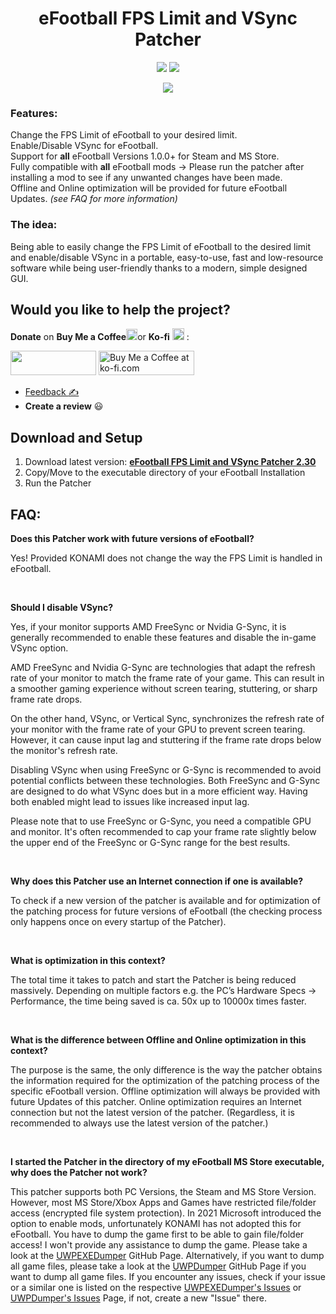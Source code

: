 <h1 align="center">eFootball FPS Limit and VSync Patcher</h1>

<p align="center">
	<a href="https://github.com/CadiLillian/eFootball-FPS-Limit-and-VSync-Patcher/releases"><img src="https://img.shields.io/github/v/release/CadiLillian/eFootball-FPS-Limit-and-VSync-Patcher?style=for-the-badge" /></a>
	<a href="https://github.com/CadiLillian/eFootball-FPS-Limit-and-VSync-Patcher/releases"><img src="https://img.shields.io/github/downloads/CadiLillian/eFootball-FPS-Limit-and-VSync-Patcher/total?style=for-the-badge" /></a>
</p>

<p align="center">
	<img src="https://github.com/CadiLillian/eFootball-FPS-Limit-and-VSync-Patcher/assets/121774761/eab67d77-ad2c-4fc5-b127-5ae45448c9f5" />

</p>

 ### **Features:**  
Change the FPS Limit of eFootball to your desired limit.  
Enable/Disable VSync for eFootball.  
Support for **all** eFootball Versions 1.0.0+ for Steam and MS Store.  
Fully compatible with **all** eFootball mods → Please run the patcher after installing a mod to see if any unwanted changes have been made.  
Offline and Online optimization will be provided for future eFootball Updates. *(see FAQ for more information)*

### **The idea:**
Being able to easily change the FPS Limit of eFootball to the desired limit and enable/disable VSync in a portable, easy-to-use, fast and low-resource software while being user-friendly thanks to a modern, simple designed GUI.

## Would you like to help the project?
**Donate** on **Buy Me a Coffee**<picture><source media="(prefers-color-scheme: dark)" srcset="https://user-images.githubusercontent.com/121774761/220084039-b7207cd6-274f-4f79-ba24-0f249952b37b.png" width="18" height="18"><source media="(prefers-color-scheme: light)" srcset="https://user-images.githubusercontent.com/121774761/220095148-bf1bcb49-cce3-4778-bc98-a4e70439b3e0.png" width="18" height="18"><img src="https://user-images.githubusercontent.com/121774761/220084039-b7207cd6-274f-4f79-ba24-0f249952b37b.png" width="18" height="18"></picture>or **Ko-fi** <picture><source media="(prefers-color-scheme: dark)" srcset="https://user-images.githubusercontent.com/121774761/220087102-62ca6cf1-4cc4-4831-89ef-3cf802f85528.png" width="18" height="18"><source media="(prefers-color-scheme: light)" srcset="https://user-images.githubusercontent.com/121774761/220130931-f5998cdc-567b-4e9a-8c55-3b0eb6fc3c5a.svg" width="19" height="19"><img src="https://user-images.githubusercontent.com/121774761/220087102-62ca6cf1-4cc4-4831-89ef-3cf802f85528.png" width="19px" height="19px"></picture> :    

<a href="https://www.buymeacoffee.com/cadilillian"><img src="https://user-images.githubusercontent.com/121774761/222795857-eb241eb3-7563-4871-9344-48183b35730e.png" width="137" height="39"></a>   <a href='https://ko-fi.com/cadilillian' target='_blank'><img style='border:0px;height:39px;' src='https://storage.ko-fi.com/cdn/kofi5.png?v=3' border='0' width="153" height="39" alt='Buy Me a Coffee at ko-fi.com' /></a> 
* [Feedback :writing_hand:](https://evoweb.uk/forums/efootball-2022.343)
* **Create a review** :smiley:

## Download and Setup
1. Download latest version: [**eFootball FPS Limit and VSync Patcher 2.30**](https://www.github.com/CadiLillian/eFootball-FPS-Limit-and-VSync-Patcher/releases/download/2.30/eFootball-FPS-VSync-Patcher.exe)
2. Copy/Move to the executable directory of your eFootball Installation
3. Run the Patcher

## FAQ:

**Does this Patcher work with future versions of eFootball?**

Yes! Provided KONAMI does not change the way the FPS Limit is handled in eFootball.

<br>

**Should I disable VSync?**

Yes, if your monitor supports AMD FreeSync or Nvidia G-Sync, it is generally recommended to enable these features and disable the in-game VSync option. 

AMD FreeSync and Nvidia G-Sync are technologies that adapt the refresh rate of your monitor to match the frame rate of your game. This can result in a smoother gaming experience without screen tearing, stuttering, or sharp frame rate drops. 

On the other hand, VSync, or Vertical Sync, synchronizes the refresh rate of your monitor with the frame rate of your GPU to prevent screen tearing. However, it can cause input lag and stuttering if the frame rate drops below the monitor's refresh rate. 

Disabling VSync when using FreeSync or G-Sync is recommended to avoid potential conflicts between these technologies. Both FreeSync and G-Sync are designed to do what VSync does but in a more efficient way. Having both enabled might lead to issues like increased input lag.

Please note that to use FreeSync or G-Sync, you need a compatible GPU and monitor. It's often recommended to cap your frame rate slightly below the upper end of the FreeSync or G-Sync range for the best results.

<br>

**Why does this Patcher use an Internet connection if one is available?**

To check if a new version of the patcher is available and for optimization of the patching process for future versions of eFootball (the checking process only happens once on every startup of the Patcher).

<br>

**What is optimization in this context?**

The total time it takes to patch and start the Patcher is being reduced massively. Depending on multiple factors e.g. the PC’s Hardware Specs → Performance, the time being saved is ca. 50x up to 10000x times faster.

<br>

**What is the difference between Offline and Online optimization in this context?**

The purpose is the same, the only difference is the way the patcher obtains the information required for the optimization of the patching process of the specific eFootball version.
Offline optimization will always be provided with future Updates of this patcher.
Online optimization requires an Internet connection but not the latest version of the patcher. (Regardless, it is recommended to always use the latest version of the patcher.)

<br>

**I started the Patcher in the directory of my eFootball MS Store executable, why does the Patcher not work?**

This patcher supports both PC Versions, the Steam and MS Store Version. However, most MS Store/Xbox Apps and Games have restricted file/folder access (encrypted file system protection). In 2021 Microsoft introduced the option to enable mods, unfortunately KONAMI has not adopted this for eFootball. You have to dump the game first to be able to gain file/folder access! I won't provide any assistance to dump the game. Please take a look at the [UWPEXEDumper](https://github.com/ImNotSimon/UWPEXEDumper/releases) GitHub Page. Alternatively, if you want to dump all game files, please take a look at the [UWPDumper](https://github.com/Wunkolo/UWPDumper) GitHub Page if you want to dump all game files. If you encounter any issues, check if your issue or a similar one is listed on the respective [UWPEXEDumper's Issues](https://github.com/ImNotSimon/UWPEXEDumper/issues) or [UWPDumper's Issues](https://github.com/Wunkolo/UWPDumper/issues) Page, if not, create a new "Issue" there.

